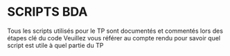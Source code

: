 # SCRIPTS BDA
Tous les scripts utilisés pour le TP sont documentés et commentés lors des étapes clé du code
Veuillez vous référer au compte rendu pour savoir quel script est utile à quel partie du TP
